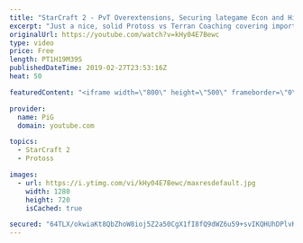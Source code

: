 ```yaml
---
title: "StarCraft 2 - PvT Overextensions, Securing lategame Econ and Hitting Hard Timings -  Coaching D1"
excerpt: "Just a nice, solid Protoss vs Terran Coaching covering important aspects that are sometimes overlooked! ;)  -- Watch live at https://www.twitch.tv/x5_pig My NEW HP: https://pigstarcraft.com/ My Twitter: https://twitter.com/x5_PiG My Instagram: https://www.instagram.com/pigsc2/ My Facebook: https://www.facebook.com/PiGSC2/"
originalUrl: https://youtube.com/watch?v=kHy04E7Bewc
type: video
price: Free
length: PT1H19M39S
publishedDateTime: 2019-02-27T23:53:16Z
heat: 50

featuredContent: "<iframe width=\"800\" height=\"500\" frameborder=\"0\" src=\"https://www.youtube.com/embed/kHy04E7Bewc\" allow=\"accelerometer; autoplay; encrypted-media; gyroscope; picture-in-picture\" allowfullscreen></iframe>"

provider:
  name: PiG
  domain: youtube.com

topics:
  - StarCraft 2
  - Protoss

images:
  - url: https://i.ytimg.com/vi/kHy04E7Bewc/maxresdefault.jpg
    width: 1280
    height: 720
    isCached: true

secured: "64TLX/okwiaKt8QbZhoW8ioj5Z2a50CgX1fI8fQ9dWZ6u59+svIKQHUhDPlvK2eNDNUBEvD9UwcXFVfidXD9DryUaQvuvXW4l8JoykKkCQ8g6xaOjbvMEF3T/JedqxgdyH5Le0aYNFo0k5rzPGrajB6IxDIWiVI4sVE48xib8/S2xsk1pc//Wl/3Dql118QFNjNO0iT9am0BjwpX/M0/PaREdlVtbGcfSnt989yjdGu3NZ88LVcLE0ICRCFPSniP6k0yhVEx7SRIRRpTlO8Dk3sZIldXhbaX41FeQGfghkmvJWD0JvIy5blXMfOnm58mnkrE6+jCG7mIoli2l/kyeFzxXux2Oi1jvxMeAoi4S+USSVHDaWs9/CxOwD9iXSg7y5Ga9LouBbcp4Uq/l4z566yoMpLZ4ltcZ7pzE296P6Q=;UL+XeW5kIPcrn6ikbMXzzQ=="
---
```


